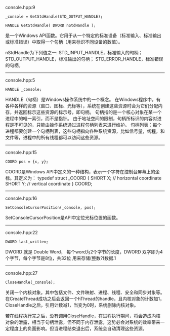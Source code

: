 

console.hpp:9

```
_console = GetStdHandle(STD_OUTPUT_HANDLE);

HANDLE GetStdHandle( DWORD nStdHandle );
```

是一个Windows API函数。它用于从一个特定的标准设备（标准输入、标准输出或标准错误）中取得一个句柄（用来标识不同设备的数值）。

nStdHandle为下列值之一:
STD_INPUT_HANDLE，标准输入的句柄；
STD_OUTPUT_HANDLE，标准输出的句柄；
STD_ERROR_HANDLE，标准错误的句柄。

------

console.hpp:5

`HANDLE _console;`

HANDLE（句柄）是Windows操作系统中的一个概念。
在Windows程序中，有各种各样的资源（窗口、图标、光标等），系统在创建这些资源时会为它们分配内存，并返回标示这些资源的标示号，即句柄。
句柄指的是一个核心对象在某一个进程中的唯一索引，而不是指针。
由于地址空间的限制，句柄所标识的内容对进程是不可见的，只能由操作系统通过进程句柄列表来进行维护。
句柄列表：每个进程都要创建一个句柄列表，这些句柄指向各种系统资源，比如信号量，线程，和文件等，进程中的所有线程都可以访问这些资源。

------

console.hpp:15

`COORD pos = {x, y};`

COORD是Windows API中定义的一种结构，表示一个字符在控制台屏幕上的坐标。其定义为：
typedef struct _COORD {
SHORT X; // horizontal coordinate
SHORT Y; // vertical coordinate
} COORD;

------

console.hpp:16

`SetConsoleCursorPosition(_console, pos);`

SetConsoleCursorPosition是API中定位光标位置的函数。

------

console.hpp:22

`DWORD last_written;`

DWORD 就是 Double Word， 每个word为2个字节的长度，DWORD 双字即为4个字节，每个字节是8位，共32位
用来存储(整数?)数据.1

------

console.hpp:27

`CloseHandle(_console);`

关闭一个内核对象。其中包括文件、文件映射、进程、线程、安全和同步对象等。在CreateThread成功之后会返回一个hThread的handle，且内核对象的计数加1，CloseHandle之后，引用计数减1，当变为0时，系统删除内核对象。  

若在线程执行完之后，没有调用CloseHandle，在进程执行期间，将会造成内核对象的泄露，相当于句柄泄露，但不同于内存泄露，这势必会对系统的效率带来一定程度上的负面影响。但当进程结束退出后，系统会自动清理这些资源。  


